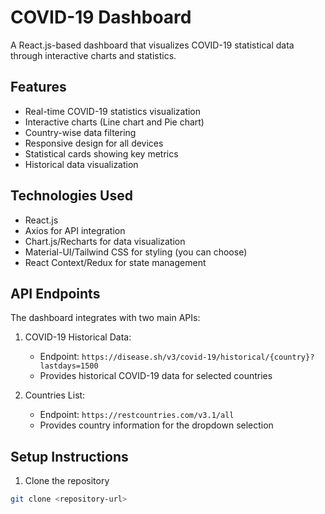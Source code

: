 # COVID-19 Dashboard

A React.js-based dashboard that visualizes COVID-19 statistical data through interactive charts and statistics.

## Features

- Real-time COVID-19 statistics visualization
- Interactive charts (Line chart and Pie chart)
- Country-wise data filtering
- Responsive design for all devices
- Statistical cards showing key metrics
- Historical data visualization

## Technologies Used

- React.js
- Axios for API integration
- Chart.js/Recharts for data visualization
- Material-UI/Tailwind CSS for styling (you can choose)
- React Context/Redux for state management

## API Endpoints

The dashboard integrates with two main APIs:

1. COVID-19 Historical Data:
   - Endpoint: `https://disease.sh/v3/covid-19/historical/{country}?lastdays=1500`
   - Provides historical COVID-19 data for selected countries

2. Countries List:
   - Endpoint: `https://restcountries.com/v3.1/all`
   - Provides country information for the dropdown selection

## Setup Instructions

1. Clone the repository
```bash
git clone <repository-url>